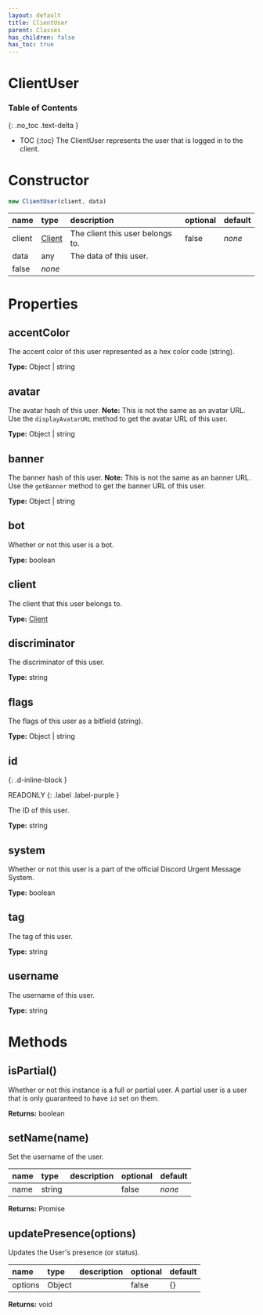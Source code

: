 ```yaml
---
layout: default
title: ClientUser
parent: Classes
has_children: false
has_toc: true
---
```


# ClientUser
### Table of Contents
{: .no_toc .text-delta }

- TOC
{:toc}
The ClientUser represents the user that is logged in
to the client.
# Constructor
```js
new ClientUser(client, data)
```

| name | type | description | optional | default |
|:-----|:-----|:------------|:---------|:--------|
| client | [Client](/classes/Client) | The client this user belongs to. | false | *none* |
| data | any | The data of this user.
 | false | *none* |

# Properties
## accentColor
The accent color of this user represented as a hex
color code (string).

**Type:** Object | string

## avatar
The avatar hash of this user.
**Note:** This is not the same as an avatar URL. Use
the `displayAvatarURL` method to get the avatar URL
of this user.

**Type:** Object | string

## banner
The banner hash of this user.
**Note:** This is not the same as an banner URL. Use
the `getBanner` method to get the banner URL of this
user.

**Type:** Object | string

## bot
Whether or not this user is a bot.

**Type:** boolean

## client
The client that this user belongs to.

**Type:** [Client](/classes/Client)

## discriminator
The discriminator of this user.

**Type:** string

## flags
The flags of this user as a bitfield (string).

**Type:** Object | string

## id
{: .d-inline-block }

READONLY
{: .label .label-purple }

The ID of this user.

**Type:** string

## system
Whether or not this user is a part of the official
Discord Urgent Message System.

**Type:** boolean

## tag
The tag of this user.

**Type:** string

## username
The username of this user.

**Type:** string

# Methods
## isPartial()
Whether or not this instance is a full or partial
user. A partial user is a user that is only
guaranteed to have `id` set on them.

**Returns:** boolean

## setName(name)
Set the username of the user.

| name | type | description | optional | default |
|:-----|:-----|:------------|:---------|:--------|
| name | string |   | false | *none* |

**Returns:** Promise<void>

## updatePresence(options)
Updates the User's presence (or status).

| name | type | description | optional | default |
|:-----|:-----|:------------|:---------|:--------|
| options | Object |   | false | {} |

**Returns:** void

